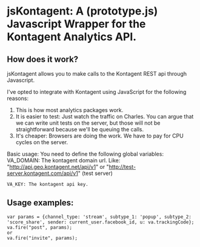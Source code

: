 jsKontagent: A (prototype.js) Javascript Wrapper for the Kontagent Analytics API.
=================================================================================

How does it work?
-----------------
jsKontagent allows you to make calls to the Kontagent REST api through Javascript. 

I've opted to integrate with Kontagent using JavaScript for the following reasons:
1. This is how most analytics packages work.
2. It is easier to test: Just watch the traffic on Charles.
    You can argue that we can write unit tests on the server, but those will not be
    straightforward because we'll be queuing the calls.
3. It's cheaper: Browsers are doing the work. We have to pay for CPU cycles on the server.
 
 Basic usage:
 You need to define the following global variables:
    VA_DOMAIN: The kontagent domain url. Like:
    "http://api.geo.kontagent.net/api/v1"
    or 
    "http://test-server.kontagent.com/api/v1" (test server)
 
    VA_KEY: The kontagent api key.
 
 Usage examples:
 ---------------
 
    var params = {channel_type: 'stream', subtype_1: 'popup', subtype_2: 'score_share', sender: current_user.facebook_id, u: va.trackingCode};
    va.fire("post", params);
    or
    va.fire("invite", params);
